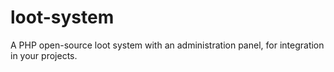 # loot-system
A PHP open-source loot system with an administration panel, for integration in your projects.
